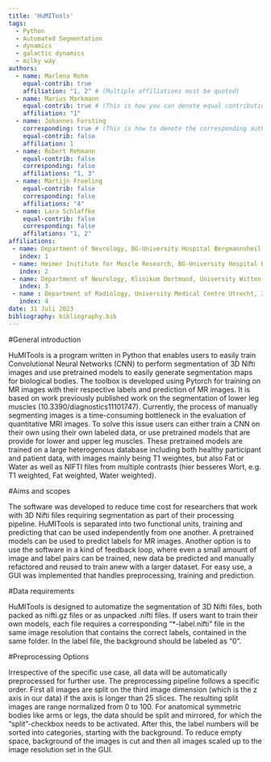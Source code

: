 ```yaml
---
title: 'HuMITools'
tags:
  - Python
  - Automated Segmentation
  - dynamics
  - galactic dynamics
  - milky way
authors:
  - name: Marlena Rohm
    equal-contrib: true
    affiliation: "1, 2" # (Multiple affiliations must be quoted)
  - name: Marius Markmann
    equal-contrib: true # (This is how you can denote equal contributions between multiple authors)
    affiliation: "1"
  - name: Johannes Forsting
    corresponding: true # (This is how to denote the corresponding author)
    equal-contrib: false
    affiliation: 1
  - name: Robert Rehmann
    equal-contrib: false
    corresponding: false
    affiliations: "1, 3"
  - name: Martijn Froeling
    equal-contrib: false
    corresponding: false
    affiliations: "4"
  - name: Lara Schlaffke
    equal-contrib: false
    corresponding: false
    affilations: "1, 2"
affiliations:
 - name: Department of Neurology, BG-University Hospital Bergmannsheil gGmbH, Ruhr-University Bochum, 44789 Bochum, Germany
   index: 1
 - name: Heimer Institute for Muscle Research, BG-University Hospital Bergmannsheil gGmbH, 44789 Bochum, Germany
   index: 2
 - name: Department of Neurology, Klinikum Dortmund, University Witten-Herdecke, 44137 Dortmund, Germany
   index: 3
 - name : Department of Radiology, University Medical Centre Utrecht, 3584 Utrecht, The Netherlands
   index: 4
date: 31 Juli 2023
bibliography: bibliography.bib
---
```

#General introduction

HuMITools is a program written in Python that enables users to easily train Convolutional Neural Networks (CNN)
to perform segmentation of 3D Nifti images and use pretrained models to easily generate segmentation maps
for biological bodies. The toolbox is developed using Pytorch for training on MR images with their respective
labels and prediction of MR images. It  is based on work previously published work on the segmentation of lower leg muscles
(10.3390/diagnostics11101747). Currently, the process of manually segmenting images is a time-consuming bottleneck 
in the evaluation of quantitative MRI images. To solve this issue users can either train a CNN on their own using their 
own labeled data, or use pretrained models that are provide for lower and upper leg muscles. These pretrained models are
trained on a large heterogenous database including both healthy participant and patient data, with images mainly being T1
weightes, but also Fat or Water as well as NIFTI files from multiple contrasts (hier besseres Wort, e.g. T1 weighted, 
Fat weighted, Water weighted).

#Aims and scopes

The software was developed to reduce time cost for researchers that work with
3D Nifti files requiring segmentation as part of their processing pipeline.
HuMITools is separated into two functional units, 
training and predicting that can be used independently from one another. 
A pretrained models can be used to predict labels for MR images.
Another option is to use the software in a kind of feedback loop, 
where even a small amount of image and label pairs can be trained, 
new data be predicted and manually refactored and reused to train anew with a larger dataset.
For easy use, a GUI was implemented that handles preprocessing, training and prediction. 


#Data requirements

HuMITools is designed to automatize the segmentation of 3D Nifti files, 
both packed as nifti.gz files or as unpacked .nifti files. If users want 
to train their own models, each file requires a corresponding “*-label.nifti” file
in the same image resolution that contains the correct labels, contained in the same folder.
In the label file, the background should be labeled as “0”.

#Preprocessing Options

Irrespective of the specific use case, all data will be automatically preprocessed for further use.
The preprocessing pipeline follows a specific order. First all images are split on the third image dimension
(which is the z axis in our data) if the axis is longer than 25 slices. The resulting split images are
range normalized from 0 to 100. For anatomical symmetric bodies like arms or legs, the data should be split and mirrored,
for which the “split”-checkbox needs to be activated. After this, the label numbers will be sorted into categories,
starting with the background. To reduce empty space, background of the images is cut and then all images scaled
up to the image resolution set in the GUI.
